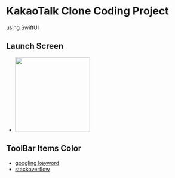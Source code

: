 # KakaoTalk Clone Coding Project
using SwiftUI

## Launch Screen
- <img src="https://user-images.githubusercontent.com/83416999/121695555-1eaf9d80-cb06-11eb-9cf4-26a791c197cf.png" width="200rem">

## ToolBar Items Color
- [googling keyword](https://www.google.com/search?q=swiftui+toolbar+item+color)
- [stackoverflow](https://stackoverflow.com/questions/64467504/how-to-change-color-of-toolbaritem-with-navigationbarleading-placement-in-swiftu)
